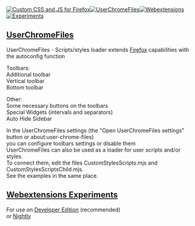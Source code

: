 [![Custom CSS and JS for Firefox  ](https://raw.githubusercontent.com/VitaliyVstyle/VitaliyVstyle.github.io/main/content/stylesff.svg)](https://github.com/VitaliyVstyle/VitaliyVstyle.github.io/tree/main/UserChromeFiles#readme)[![UserChromeFiles  ](https://raw.githubusercontent.com/VitaliyVstyle/VitaliyVstyle.github.io/main/content/user_chrome_files.svg)](https://github.com/VitaliyVstyle/VitaliyVstyle.github.io/tree/main/UserChromeFiles#readme)[![Webextensions  ](https://raw.githubusercontent.com/VitaliyVstyle/VitaliyVstyle.github.io/main/content/webextensions.svg)](https://github.com/VitaliyVstyle/VitaliyVstyle.github.io/tree/main/WebExtExperiments#readme)[![Experiments  ](https://raw.githubusercontent.com/VitaliyVstyle/VitaliyVstyle.github.io/main/content/experiments.svg)](https://github.com/VitaliyVstyle/VitaliyVstyle.github.io/tree/main/WebExtExperiments#readme)  

## [UserChromeFiles](https://github.com/VitaliyVstyle/VitaliyVstyle.github.io/tree/main/UserChromeFiles#readme)
UserChromeFiles - Scripts/styles loader extends [Firefox](https://www.mozilla.org/firefox/all) capabilities with the autoconfig function  

Toolbars:  
 Additional toolbar  
 Vertical toolbar  
 Bottom toolbar  

Other:  
 Some necessary buttons on the toolbars  
 Special Widgets (intervals and separators)  
 Auto Hide Sidebar  

In the UserChromeFiles settings (the "Open UserChromeFiles settings" button or about:user-chrome-files)  
you can configure toolbars settings or disable them  
UserChromeFiles can also be used as a loader for user scripts and/or styles.  
To connect them, edit the files CustomStylesScripts.mjs and CustomStylesScriptsChild.mjs.  
See the examples in the same place.  

## [Webextensions Experiments](https://github.com/VitaliyVstyle/VitaliyVstyle.github.io/tree/main/WebExtExperiments#readme)   
For use on [Developer Edition](https://www.mozilla.org/firefox/developer)  (recommended)  
or [Nightly](https://www.mozilla.org/firefox/nightly)  
